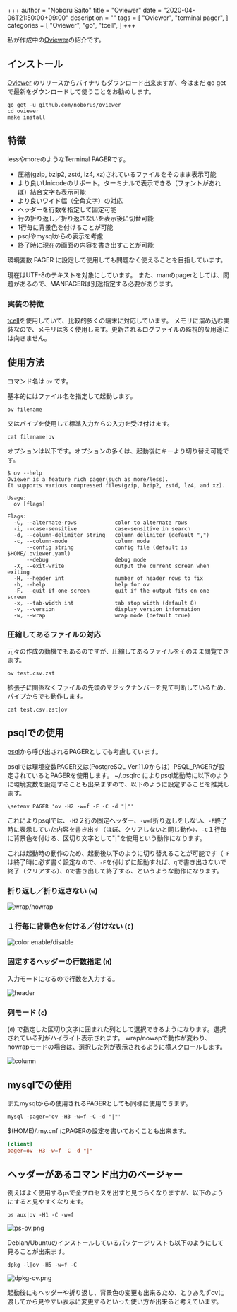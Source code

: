 +++
author = "Noboru Saito"
title = "Oviewer"
date = "2020-04-06T21:50:00+09:00"
description = ""
tags = [
    "Oviewer",
    "terminal pager",
]
categories = [
    "Oviewer",
    "go",
    "tcell",
]
+++

私が作成中の[Oviewer](https://github.com/noborus/oviewer)の紹介です。

## インストール

[Oviewer](https://github.com/noborus/oviewer) のリリースからバイナリもダウンロード出来ますが、今はまだ go getで最新をダウンロードして使うことをお勧めします。

```console
go get -u github.com/noborus/oviewer
cd oviewer
make install
```

## 特徴

lessやmoreのようなTerminal PAGERです。

* 圧縮(gzip, bzip2, zstd, lz4, xz)されているファイルをそのまま表示可能
* より良いUnicodeのサポート。ターミナルで表示できる（フォントがあれば）結合文字も表示可能
* より良いワイド幅（全角文字）の対応
* ヘッダーを行数を指定して固定可能
* 行の折り返し／折り返さないを表示後に切替可能
* 1行毎に背景色を付けることが可能
* psqlやmysqlからの表示を考慮
* 終了時に現在の画面の内容を書き出すことが可能

環境変数 PAGER に設定して使用しても問題なく使えることを目指しています。

現在はUTF-8のテキストを対象にしています。
また、manのpagerとしては、問題があるので、MANPAGERは別途指定する必要があります。

### 実装の特徴

[tcell](https://github.com/gdamore/tcell)を使用していて、比較的多くの端末に対応しています。
メモリに溜め込む実装なので、メモリは多く使用します。更新されるログファイルの監視的な用途には向きません。

## 使用方法

コマンド名は `ov` です。

基本的にはファイル名を指定して起動します。

```console
ov filename
```

又はパイプを使用して標準入力からの入力を受け付けます。

```console
cat filename|ov
```

オプションは以下です。オプションの多くは、起動後にキーより切り替え可能です。

```console
$ ov --help
Oviewer is a feature rich pager(such as more/less).
It supports various compressed files(gzip, bzip2, zstd, lz4, and xz).

Usage:
  ov [flags]

Flags:
  -C, --alternate-rows            color to alternate rows
  -i, --case-sensitive            case-sensitive in search
  -d, --column-delimiter string   column delimiter (default ",")
  -c, --column-mode               column mode
      --config string             config file (default is $HOME/.oviewer.yaml)
      --debug                     debug mode
  -X, --exit-write                output the current screen when exiting
  -H, --header int                number of header rows to fix
  -h, --help                      help for ov
  -F, --quit-if-one-screen        quit if the output fits on one screen
  -x, --tab-width int             tab stop width (default 8)
  -v, --version                   display version information
  -w, --wrap                      wrap mode (default true)
```

### 圧縮してあるファイルの対応

元々の作成の動機でもあるのですが、圧縮してあるファイルをそのまま閲覧できます。

```console
ov test.csv.zst
```

拡張子に関係なくファイルの先頭のマジックナンバーを見て判断しているため、パイプからでも動作します。

```console
cat test.csv.zst|ov
```

## psqlでの使用

[psql](https://www.postgresql.jp/document/current/html/app-psql.html)から呼び出されるPAGERとしても考慮しています。

psqlでは環境変数PAGER又は(PostgreSQL Ver.11.0からは）PSQL_PAGERが設定されているとPAGERを使用します。
~/.psqlrc によりpsql起動時に以下のように環境変数を設定することも出来ますので、以下のように設定することを推奨します。

```.psqlrc
\setenv PAGER 'ov -H2 -w=f -F -C -d "|"'
```

これによりpsqlでは、`-H2`２行の固定ヘッダー、`-w=f`折り返しをしない、`-F`終了時に表示していた内容を書き出す（ほぼ、クリアしないと同じ動作）、`-C`１行毎に背景色を付ける、区切り文字として"|"を使用という動作になります。

これは起動時の動作のため、起動後以下のように切り替えることが可能です（`-F` は終了時に必ず書く設定なので、`-F`を付けずに起動すれば、`q`で書き出さないで終了（クリアする）、`Q`で書き出して終了する、というような動作になります。

### 折り返し／折り返さない (`w`)

![wrap/nowrap](https://raw.githubusercontent.com/noborus/oviewer/master/docs/ov-wrap.gif)

### １行毎に背景色を付ける／付けない (`C`)

![color enable/disable](https://raw.githubusercontent.com/noborus/oviewer/master/docs/ov-color.gif)

### 固定するヘッダーの行数指定 (`H`)

入力モードになるので行数を入力する。

![header](https://raw.githubusercontent.com/noborus/oviewer/master/docs/ov-header.gif)

### 列モード (`c`)

(`d`) で指定した区切り文字に囲まれた列として選択できるようになります。選択されている列がハイライト表示されます。
wrap/nowapで動作が変わり、nowrapモードの場合は、選択した列が表示されるように横スクロールします。

![column](https://raw.githubusercontent.com/noborus/oviewer/master/docs/ov-column.gif)

## mysqlでの使用

またmysqlからの使用されるPAGERとしても同様に使用できます。

```console
mysql -pager='ov -H3 -w=f -C -d "|"'
```

$(HOME)/.my.cnf にPAGERの設定を書いておくことも出来ます。

```$(HOME)/.my.cnf
[client]
pager=ov -H3 -w=f -C -d "|"
```

## ヘッダーがあるコマンド出力のページャー

例えばよく使用する`ps`で全プロセスを出すと見づらくなりますが、以下のようにすると見やすくなります。

```console
ps aux|ov -H1 -C -w=f
```

![ps-ov.png](../ps-ov.png)

Debian/Ubuntuのインストールしているパッケージリストも以下のようにして見ることが出来ます。

```console
dpkg -l|ov -H5 -w=f -C
```

![dpkg-ov.png](../dpkg-ov.png)

起動後にもヘッダーや折り返し、背景色の変更も出来るため、とりあえずovに渡してから見やすい表示に変更するといった使い方が出来ると考えています。